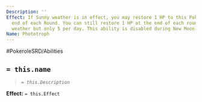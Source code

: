 ```yaml
---
Description: ''
Effect: If Sunny weather is in effect, you may restore 1 HP to this Pokemon at the
  end of each Round. You can still restore 1 HP at the end of each round without Sunny
  weather but only 5 per day. This ability is disabled during New Moon and Rainy weather.
Name: Phototroph
---
```


#PokeroleSRD/Abilities

## `= this.name`

> *`= this.Description`*

**Effect:** `= this.Effect`
